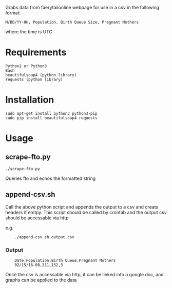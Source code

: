 Grabs data from faerytailonline webpage for use in a csv in the following format:

    M/DD/YY-HH, Population, Birth Queue Size, Pregnant Mothers

where the time is UTC

# Requirements

    Python2 or Python3
    Bash
    beautifulsoup4 (python library)
    requests (python library)

# Installation

    sudo apt-get install python3 python3-pip
    sudo pip install beautifulsoup4 requests


# Usage

## scrape-fto.py

    ./scrape-fto.py 

Queries fto and echos the formatted string 

## append-csv.sh

Call the above python script and appends the output
to a csv and creats headers if emtpy. 
This script should be called by crontab and 
the output csv should be accessable via http

e.g.

        ./append-csv.sh output.csv

### Output

        Date,Population,Birth Queue,Pregnant Mothers
        02/15/16-08,311,152,3

Once the csv is accessable via http, it can be linked into a google doc, 
and graphs can be applied to the data
